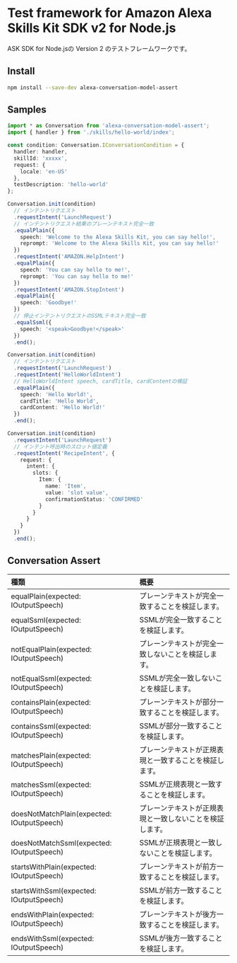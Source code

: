 # Test framework for Amazon Alexa Skills Kit SDK v2 for Node.js

ASK SDK for Node.jsの Version 2 のテストフレームワークです。

## Install

```bash
npm install --save-dev alexa-conversation-model-assert
```

## Samples

```typescript
import * as Conversation from 'alexa-conversation-model-assert';
import { handler } from './skills/hello-world/index';

const condition: Conversation.IConversationCondition = {
  handler: handler,
  skillId: 'xxxxx',
  request: {
    locale: 'en-US'
  },
  testDescription: 'hello-world'
};

Conversation.init(condition)
  // インテントリクエスト
  .requestIntent('LaunchRequest')
  // インテントリクエスト結果のプレーンテキスト完全一致
  .equalPlain({
    speech: 'Welcome to the Alexa Skills Kit, you can say hello!',
    reprompt: 'Welcome to the Alexa Skills Kit, you can say hello!'
  })
  .requestIntent('AMAZON.HelpIntent')
  .equalPlain({
    speech: 'You can say hello to me!',
    reprompt: 'You can say hello to me!'
  })
  .requestIntent('AMAZON.StopIntent')
  .equalPlain({
    speech: 'Goodbye!'
  })
  // 停止インテントリクエストのSSMLテキスト完全一致
  .equalSsml({
    speech: '<speak>Goodbye!</speak>'
  })
  .end();

Conversation.init(condition)
  // インテントリクエスト
  .requestIntent('LaunchRequest')
  .requestIntent('HelloWorldIntent')
  // HelloWorldIntent speech, cardTitle, cardContentの検証
  .equalPlain({
    speech: 'Hello World!',
    cardTitle: 'Hello World',
    cardContent: 'Hello World!'
  })
  .end();

Conversation.init(condition)
  .requestIntent('LaunchRequest')
  // インテント呼出時のスロット値定義
  .requestIntent('RecipeIntent', {
    request: {
      intent: {
        slots: {
          Item: {
            name: 'Item',
            value: 'slot value',
            confirmationStatus: 'CONFIRMED'
          }
        }
      }
    }
  })
  .end();
```

## Conversation Assert

種類 | 概要 |
:-- | :-- |
equalPlain(expected: IOutputSpeech) | プレーンテキストが完全一致することを検証します。
equalSsml(expected: IOutputSpeech) | SSMLが完全一致することを検証します。
notEqualPlain(expected: IOutputSpeech) | プレーンテキストが完全一致しないことを検証します。
notEqualSsml(expected: IOutputSpeech) | SSMLが完全一致しないことを検証します。
containsPlain(expected: IOutputSpeech) | プレーンテキストが部分一致することを検証します。
containsSsml(expected: IOutputSpeech) | SSMLが部分一致することを検証します。
matchesPlain(expected: IOutputSpeech) | プレーンテキストが正規表現と一致することを検証します。
matchesSsml(expected: IOutputSpeech) | SSMLが正規表現と一致することを検証します。
doesNotMatchPlain(expected: IOutputSpeech) | プレーンテキストが正規表現と一致しないことを検証します。
doesNotMatchSsml(expected: IOutputSpeech) | SSMLが正規表現と一致しないことを検証します。
startsWithPlain(expected: IOutputSpeech) | プレーンテキストが前方一致することを検証します。
startsWithSsml(expected: IOutputSpeech) | SSMLが前方一致することを検証します。
endsWithPlain(expected: IOutputSpeech) | プレーンテキストが後方一致することを検証します。
endsWithSsml(expected: IOutputSpeech) | SSMLが後方一致することを検証します。
